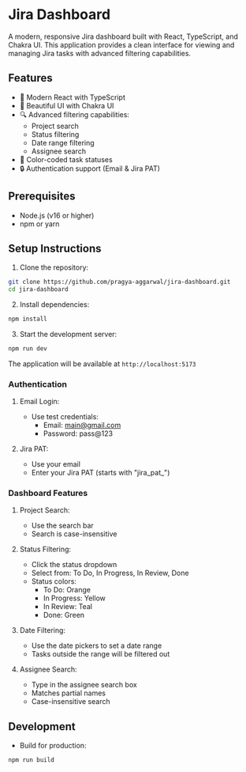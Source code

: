 # Jira Dashboard

A modern, responsive Jira dashboard built with React, TypeScript, and Chakra UI. This application provides a clean interface for viewing and managing Jira tasks with advanced filtering capabilities.

## Features

- 🚀 Modern React with TypeScript
- 💅 Beautiful UI with Chakra UI
- 🔍 Advanced filtering capabilities:
  - Project search
  - Status filtering
  - Date range filtering
  - Assignee search
- 🎨 Color-coded task statuses
- 🔒 Authentication support (Email & Jira PAT)

## Prerequisites

- Node.js (v16 or higher)
- npm or yarn

## Setup Instructions

1. Clone the repository:
```bash
git clone https://github.com/pragya-aggarwal/jira-dashboard.git
cd jira-dashboard
```

2. Install dependencies:
```bash
npm install
```

3. Start the development server:
```bash
npm run dev
```

The application will be available at `http://localhost:5173`



### Authentication

1. Email Login:
   - Use test credentials:
     - Email: main@gmail.com
     - Password: pass@123

2. Jira PAT:
   - Use your email
   - Enter your Jira PAT (starts with "jira_pat_")

### Dashboard Features

1. Project Search:
   - Use the search bar 
   - Search is case-insensitive

2. Status Filtering:
   - Click the status dropdown
   - Select from: To Do, In Progress, In Review, Done
   - Status colors:
     - To Do: Orange
     - In Progress: Yellow
     - In Review: Teal
     - Done: Green

3. Date Filtering:
   - Use the date pickers to set a date range
   - Tasks outside the range will be filtered out

4. Assignee Search:
   - Type in the assignee search box
   - Matches partial names
   - Case-insensitive search

## Development

- Build for production:
```bash
npm run build
```

